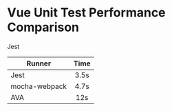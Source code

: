 # Vue Unit Test Performance Comparison

Jest

| Runner        | Time           |
| ------------- |:-------------:|
| Jest    | 3.5s |
| mocha-webpack    | 4.7s |
| AVA      | 12s      |
